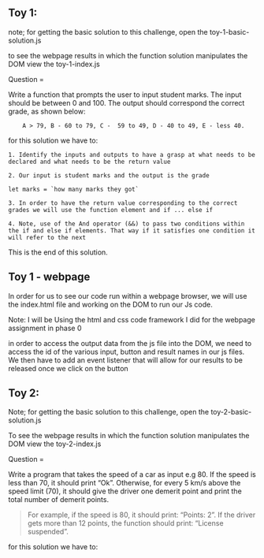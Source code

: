 ## Toy 1:

note; for getting the basic solution to this challenge, open the toy-1-basic-solution.js

to see the webpage results in which the function solution manipulates the DOM view the toy-1-index.js


Question = 

Write a function that prompts the user to input student marks. The input should be between 0 and 100. The output should correspond the correct grade, as shown below: 

        A > 79, B - 60 to 79, C -  59 to 49, D - 40 to 49, E - less 40.

for this solution we have to:
    
    1. Identify the inputs and outputs to have a grasp at what needs to be declared and what needs to be the return value

    2. Our input is student marks and the output is the grade

    let marks = `how many marks they got`

    3. In order to have the return value corresponding to the correct grades we will use the function element and if ... else if

    4. Note, use of the And operator (&&) to pass two conditions within the if and else if elements. That way if it satisfies one condition it will refer to the next


This is the end of this solution.

## Toy 1 - webpage

In order for us to see our code run within a webpage browser, we will use the index.html file and working on the DOM to run our Js code.

Note: I will be Using the html and css code framework I did for the webpage assignment in phase 0

in order to access the output data from the js file into the DOM, we need to access the id of the various input, button and result names in our js files. We then have to add an event listener that will allow for our results to be released once we click on the button


## Toy 2:

Note; for getting the basic solution to this challenge, open the toy-2-basic-solution.js

To see the webpage results in which the function solution manipulates the DOM view the toy-2-index.js

Question = 

Write a program that takes the speed of a car as input e.g 80. If the speed is less than 70, it should print “Ok”. Otherwise, for every 5 km/s above the speed limit (70), it should give the driver one demerit point and print the total number of demerit points.

   > For example, if the speed is 80, it should print: “Points: 2”. If the driver gets more than 12 points, the function should print: “License suspended”.

for this solution we have to: